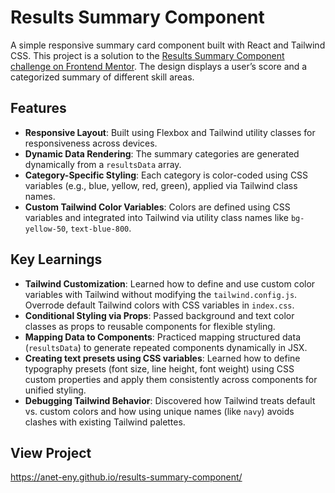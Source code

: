 # Results Summary Component

A simple responsive summary card component built with React and Tailwind CSS. This project is a solution to the [Results Summary Component challenge on Frontend Mentor](https://www.frontendmentor.io/challenges/results-summary-component-CE_K6s0maV). The design displays a user’s score and a categorized summary of different skill areas.

## Features

- **Responsive Layout**: Built using Flexbox and Tailwind utility classes for responsiveness across devices.
- **Dynamic Data Rendering**: The summary categories are generated dynamically from a `resultsData` array.
- **Category-Specific Styling**: Each category is color-coded using CSS variables (e.g., blue, yellow, red, green), applied via Tailwind class names.
- **Custom Tailwind Color Variables**: Colors are defined using CSS variables and integrated into Tailwind via utility class names like `bg-yellow-50`, `text-blue-800`.

## Key Learnings

- **Tailwind Customization**: Learned how to define and use custom color variables with Tailwind without modifying the `tailwind.config.js`. Overrode default Tailwind colors with CSS variables in `index.css`.
- **Conditional Styling via Props**: Passed background and text color classes as props to reusable components for flexible styling.
- **Mapping Data to Components**: Practiced mapping structured data (`resultsData`) to generate repeated components dynamically in JSX.
- **Creating text presets using CSS variables**: Learned how to define typography presets (font size, line height, font weight) using CSS custom properties and apply them consistently across components for unified styling.
- **Debugging Tailwind Behavior**: Discovered how Tailwind treats default vs. custom colors and how using unique names (like `navy`) avoids clashes with existing Tailwind palettes.

## View Project

https://anet-eny.github.io/results-summary-component/
